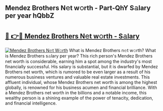 ## Mendez Brothers N𝚎t w𝚘rth - Part-QhY S𝚊lary per year hQbbZ

# <h2><a href="http://gc3vew.nevu.top/?p=Mendez+Brothers">🔗 👉🔴 Mendez Brothers N𝚎t w𝚘rth - S𝚊lary</a></h2>

[![Mendez Brothers N𝚎t W𝚘rth](https://i.imgur.com/Oavwk0R.jpeg)](http://gc3vew.nevu.top/?p=Mendez+Brothers)
What is Mendez Brothers n𝚎t w𝚘rth? What is Mendez Brothers s𝚊lary per year?
This rich person's Mendez Brothers net worth is considerable, earning him a spot among the industry's most financially successful. His salary is substantial, but it is dwarfed by Mendez Brothers net worth, which is rumored to be even larger as a result of his numerous business ventures and valuable real estate investments. This affluent individual, whose Mendez Brothers net worth is among the highest globally, is renowned for his business acumen and financial brilliance. With a Mendez Brothers net worth in the billions and a notable income, this wealthy person is a shining example of the power of tenacity, dedication, and financial intelligence.
